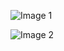 ![Image 1](//images.ctfassets.net/wgbykpk4lo2v/1xMx6pMioceAkPLHq4SSIE/896966d66f01337171a39400e71bb75d/image.png)

![Image 2](//images.ctfassets.net/wgbykpk4lo2v/20HBreTyDleLCOTBuoSh9F/b440c073102b1f61a9fef3585631e960/image.png)
